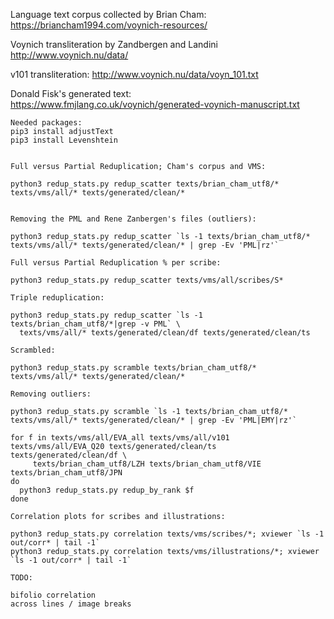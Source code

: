Language text corpus collected by Brian Cham:
  https://briancham1994.com/voynich-resources/

Voynich transliteration by Zandbergen and Landini
  http://www.voynich.nu/data/

v101 transliteration:
  http://www.voynich.nu/data/voyn_101.txt

Donald Fisk's generated text:
  https://www.fmjlang.co.uk/voynich/generated-voynich-manuscript.txt

```
Needed packages:
pip3 install adjustText
pip3 install Levenshtein


Full versus Partial Reduplication; Cham's corpus and VMS:

python3 redup_stats.py redup_scatter texts/brian_cham_utf8/* texts/vms/all/* texts/generated/clean/*


Removing the PML and Rene Zanbergen's files (outliers):

python3 redup_stats.py redup_scatter `ls -1 texts/brian_cham_utf8/* texts/vms/all/* texts/generated/clean/* | grep -Ev 'PML|rz'`

Full versus Partial Reduplication % per scribe:

python3 redup_stats.py redup_scatter texts/vms/all/scribes/S*

Triple reduplication:

python3 redup_stats.py redup_scatter `ls -1 texts/brian_cham_utf8/*|grep -v PML` \
  texts/vms/all/* texts/generated/clean/df texts/generated/clean/ts
  
Scrambled:

python3 redup_stats.py scramble texts/brian_cham_utf8/* texts/vms/all/* texts/generated/clean/*

Removing outliers:

python3 redup_stats.py scramble `ls -1 texts/brian_cham_utf8/* texts/vms/all/* texts/generated/clean/* | grep -Ev 'PML|EMY|rz'`

for f in texts/vms/all/EVA_all texts/vms/all/v101 texts/vms/all/EVA_Q20 texts/generated/clean/ts texts/generated/clean/df \
     texts/brian_cham_utf8/LZH texts/brian_cham_utf8/VIE texts/brian_cham_utf8/JPN 
do 
  python3 redup_stats.py redup_by_rank $f
done

Correlation plots for scribes and illustrations:

python3 redup_stats.py correlation texts/vms/scribes/*; xviewer `ls -1 out/corr* | tail -1`
python3 redup_stats.py correlation texts/vms/illustrations/*; xviewer `ls -1 out/corr* | tail -1`

TODO:

bifolio correlation
across lines / image breaks

